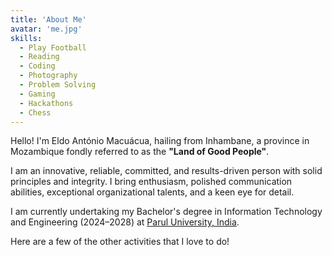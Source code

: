 ```yaml
---
title: 'About Me'
avatar: 'me.jpg'
skills:
  - Play Football
  - Reading
  - Coding
  - Photography
  - Problem Solving
  - Gaming
  - Hackathons
  - Chess
---
```


Hello! I'm Eldo António Macuácua, hailing from Inhambane, a province in Mozambique fondly referred to as the **"Land of Good People"**.

I am an innovative, reliable, committed, and results-driven person with solid principles and integrity. I bring enthusiasm, polished communication abilities, exceptional organizational talents, and a keen eye for detail.

I am currently undertaking my Bachelor's degree in Information Technology and Engineering (2024–2028) at [Parul University, India]((https://paruluniversity.ac.in/)).


Here are a few of the other activities that I love to do!
